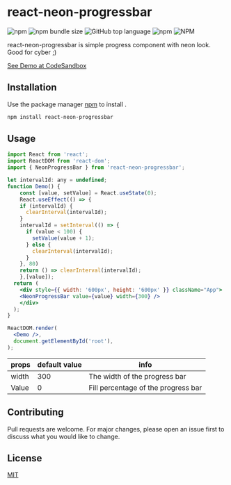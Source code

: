 # react-neon-progressbar

![npm](https://img.shields.io/npm/v/react-neon-progressbar) ![npm bundle size](https://img.shields.io/bundlephobia/min/react-neon-progressbar) ![GitHub top language](https://img.shields.io/github/languages/top/orenef/react-neon-progressbar) ![npm](https://img.shields.io/npm/dt/react-neon-progressbar) ![NPM](https://img.shields.io/npm/l/react-neon-progressbar)

react-neon-progressbar is simple progress component with neon look. Good for cyber ;)

[See Demo at CodeSandbox](https://codesandbox.io/s/react-neon-progressbar-utqsh)
## Installation

Use the package manager [npm](https://www.npmjs.com/package/react-neon-progressbar) to install .

```bash
npm install react-neon-progressbar 
```

## Usage

```jsx
import React from 'react';
import ReactDOM from 'react-dom';
import { NeonProgressBar } from 'react-neon-progressbar';

let intervalId: any = undefined;
function Demo() {
	const [value, setValue] = React.useState(0);
	React.useEffect(() => {
    if (intervalId) {
      clearInterval(intervalId);
    }
    intervalId = setInterval(() => {
      if (value < 100) {
        setValue(value + 1);
      } else {
        clearInterval(intervalId);
      }
    }, 80)
    return () => clearInterval(intervalId);
	},[value]);
  return (
	<div style={{ width: '600px', height: '600px' }} className="App">
    <NeonProgressBar value={value} width={300} />
	</div>
  );
}

ReactDOM.render(
  <Demo />,
  document.getElementById('root'),
);

```

props| default value| info
--- | --- | ---
width | 300 | The width of the progress bar
Value | 0 | Fill percentage of the progress bar

## Contributing
Pull requests are welcome. For major changes, please open an issue first to discuss what you would like to change.


## License
[MIT](https://choosealicense.com/licenses/mit/)
